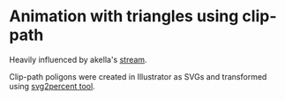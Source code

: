 # Animation with triangles using clip-path

Heavily influenced by akella's [stream](https://youtu.be/LNSvO-jJhKg).

Clip-path poligons were created in Illustrator as SVGs and transformed using [svg2percent tool](http://cssing.org.ua/svg2percent/).
